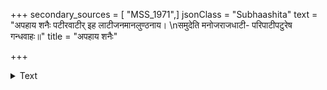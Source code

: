 +++
secondary_sources = [ "MSS_1971",]
jsonClass = "Subhaashita"
text = "अपहाय शनैः पटीरवाटीर् इह लाटीजनमानलुण्ठनाय।  \nसमुदेति मनोजराजधाटी- परिपाटीपटुरेष गन्धवाहः॥"
title = "अपहाय शनैः"

+++

<details><summary>Text</summary>

अपहाय शनैः पटीरवाटीर् इह लाटीजनमानलुण्ठनाय।  
समुदेति मनोजराजधाटी- परिपाटीपटुरेष गन्धवाहः॥
</details>
